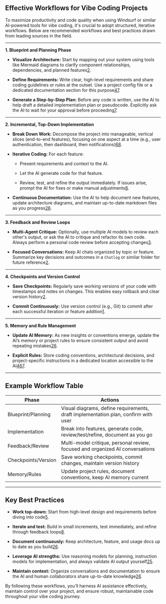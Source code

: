 ## Effective Workflows for Vibe Coding Projects

To maximize productivity and code quality when using Windsurf or similar AI-powered tools for vibe coding, it's crucial to adopt structured, iterative workflows. Below are recommended workflows and best practices drawn from leading sources in the field.

---

**1. Blueprint and Planning Phase**

- **Visualize Architecture:** Start by mapping out your system using tools like Mermaid diagrams to clarify component relationships, dependencies, and planned features[2](https://hackmd.io/@metamike/vibe-coding-windsurf).
    
- **Define Requirements:** Write clear, high-level requirements and share coding guidelines or rules at the outset. Use a project config file or a dedicated documentation section for this purpose[4](https://www.aiboosted.dev/p/better-apps-with-vibe-coding-7-step-coding-guidelines)[7](https://forum.cursor.com/t/guide-a-simpler-more-autonomous-ai-workflow-for-cursor-new-update/70688).
    
- **Generate a Step-by-Step Plan:** Before any code is written, use the AI to help draft a detailed implementation plan or pseudocode. Explicitly ask the AI to wait for your approval before proceeding[7](https://forum.cursor.com/t/guide-a-simpler-more-autonomous-ai-workflow-for-cursor-new-update/70688).
    

---

**2. Incremental, Top-Down Implementation**

- **Break Down Work:** Decompose the project into manageable, vertical slices (end-to-end features), focusing on one aspect at a time (e.g., user authentication, then dashboard, then notifications)[6](https://dev.to/wasp/a-structured-workflow-for-vibe-coding-full-stack-apps-352l)[8](https://zencoder.ai/blog/vibe-coding-best-practices).
    
- **Iterative Coding:** For each feature:
    
    - Present requirements and context to the AI.
        
    - Let the AI generate code for that feature.
        
    - Review, test, and refine the output immediately. If issues arise, prompt the AI for fixes or make manual adjustments[8](https://zencoder.ai/blog/vibe-coding-best-practices).
        
- **Continuous Documentation:** Use the AI to help document new features, update architecture diagrams, and maintain up-to-date markdown files as you progress[2](https://hackmd.io/@metamike/vibe-coding-windsurf)[6](https://dev.to/wasp/a-structured-workflow-for-vibe-coding-full-stack-apps-352l).
    

---

**3. Feedback and Review Loops**

- **Multi-Agent Critique:** Optionally, use multiple AI models to review each other's output, or ask the AI to critique and refactor its own code. Always perform a personal code review before accepting changes[3](https://www.reddit.com/r/LocalLLaMA/comments/1cvw3s5/my_personal_guide_for_developing_software_with_ai/).
    
- **Focused Conversations:** Keep AI chats organized by topic or feature. Summarize key decisions and outcomes in a `Chatlog` or similar folder for future reference[2](https://hackmd.io/@metamike/vibe-coding-windsurf).
    

---

**4. Checkpoints and Version Control**

- **Save Checkpoints:** Regularly save working versions of your code with timestamps and notes on changes. This enables easy rollback and clear version history[2](https://hackmd.io/@metamike/vibe-coding-windsurf).
    
- **Commit Continuously:** Use version control (e.g., Git) to commit after each successful iteration or feature addition[1](https://dev.to/lazypro/master-vibe-coding-ai-powered-workflow-1jmf).
    

---

**5. Memory and Rule Management**

- **Update AI Memory:** As new insights or conventions emerge, update the AI’s memory or project rules to ensure consistent output and avoid repeating mistakes[2](https://hackmd.io/@metamike/vibe-coding-windsurf)[6](https://dev.to/wasp/a-structured-workflow-for-vibe-coding-full-stack-apps-352l).
    
- **Explicit Rules:** Store coding conventions, architectural decisions, and project-specific instructions in a dedicated location accessible to the AI[4](https://www.aiboosted.dev/p/better-apps-with-vibe-coding-7-step-coding-guidelines)[6](https://dev.to/wasp/a-structured-workflow-for-vibe-coding-full-stack-apps-352l)[7](https://forum.cursor.com/t/guide-a-simpler-more-autonomous-ai-workflow-for-cursor-new-update/70688).
    

---

## Example Workflow Table

|Phase|Actions|
|---|---|
|Blueprint/Planning|Visual diagrams, define requirements, draft implementation plan, confirm with user|
|Implementation|Break into features, generate code, review/test/refine, document as you go|
|Feedback/Review|Multi-model critique, personal review, focused and organized AI conversations|
|Checkpoints/Version|Save working checkpoints, commit changes, maintain version history|
|Memory/Rules|Update project rules, document conventions, keep AI memory current|

---

## Key Best Practices

- **Work top-down:** Start from high-level design and requirements before diving into code[5](https://refactoring.fm/p/vibe-coding-workflows).
    
- **Iterate and test:** Build in small increments, test immediately, and refine through feedback loops[8](https://zencoder.ai/blog/vibe-coding-best-practices).
    
- **Document continuously:** Keep architecture, feature, and usage docs up to date as you build[2](https://hackmd.io/@metamike/vibe-coding-windsurf)[6](https://dev.to/wasp/a-structured-workflow-for-vibe-coding-full-stack-apps-352l).
    
- **Leverage AI strengths:** Use reasoning models for planning, instruction models for implementation, and always validate AI output yourself[2](https://hackmd.io/@metamike/vibe-coding-windsurf)[5](https://refactoring.fm/p/vibe-coding-workflows).
    
- **Maintain context:** Organize conversations and documentation to ensure the AI and human collaborators share up-to-date knowledge[2](https://hackmd.io/@metamike/vibe-coding-windsurf)[6](https://dev.to/wasp/a-structured-workflow-for-vibe-coding-full-stack-apps-352l).
    

By following these workflows, you’ll harness AI assistance effectively, maintain control over your project, and ensure robust, maintainable code throughout your vibe coding journey.